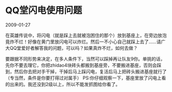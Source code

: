 # QQ堂闪电使用问题
2009-01-27


在英雄传说中，将闪电（就是踩上去就被泡困住的那个）放到基座上，在旁边放泡竟炸不烂！好像在黄门里放闪电可以炸烂。然后一不小心自己就踩上去了……请广大QQ堂爱好者解答我的问题，可以吗？如果真炸不烂，如何去做？


要跟据不同形势来决定，在多人条件下，当然可以踩掉再让队友9你。单挑的话，先你不要去理它，你把zhidao4块砖头都搬到基座旁，不要搬进基座，否则会踩到，然后你去把对手干掉，干掉后马上踩闪电，复活后马上把砖头搬进基座就行了（专当然，条件是你要打得过对属手） PS:你仔细观察一下，基座里放了闪电上看的出来的。我还没到2级以上，所以不能发抓图给你看了。
